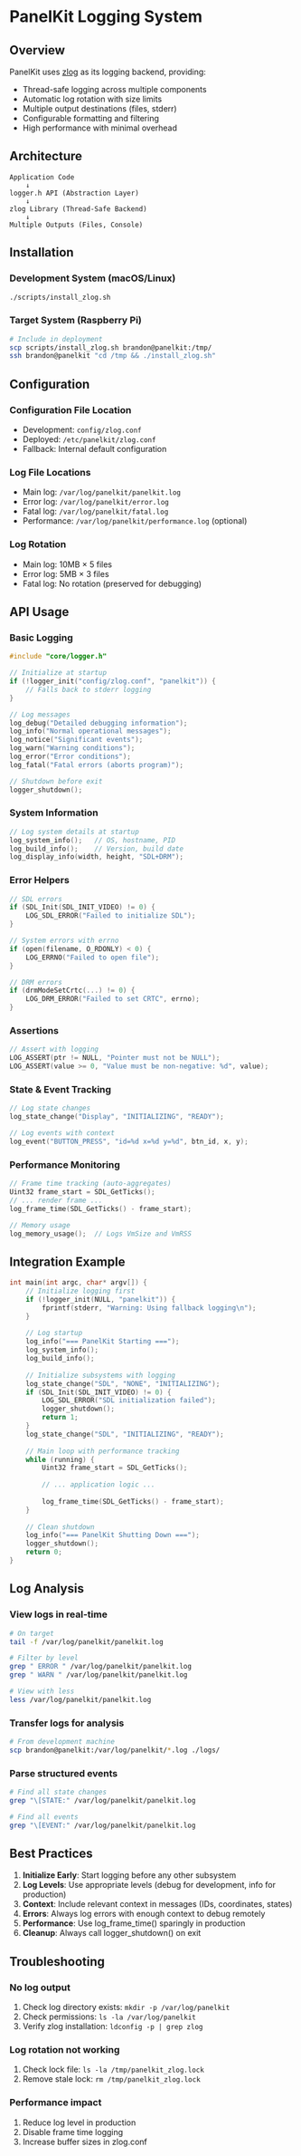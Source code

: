 # PanelKit Logging System

## Overview

PanelKit uses [zlog](https://github.com/HardySimpson/zlog) as its logging backend, providing:
- Thread-safe logging across multiple components
- Automatic log rotation with size limits
- Multiple output destinations (files, stderr)
- Configurable formatting and filtering
- High performance with minimal overhead

## Architecture

```
Application Code
    ↓
logger.h API (Abstraction Layer)
    ↓
zlog Library (Thread-Safe Backend)
    ↓
Multiple Outputs (Files, Console)
```

## Installation

### Development System (macOS/Linux)
```bash
./scripts/install_zlog.sh
```

### Target System (Raspberry Pi)
```bash
# Include in deployment
scp scripts/install_zlog.sh brandon@panelkit:/tmp/
ssh brandon@panelkit "cd /tmp && ./install_zlog.sh"
```

## Configuration

### Configuration File Location
- Development: `config/zlog.conf`
- Deployed: `/etc/panelkit/zlog.conf`
- Fallback: Internal default configuration

### Log File Locations
- Main log: `/var/log/panelkit/panelkit.log`
- Error log: `/var/log/panelkit/error.log`
- Fatal log: `/var/log/panelkit/fatal.log`
- Performance: `/var/log/panelkit/performance.log` (optional)

### Log Rotation
- Main log: 10MB × 5 files
- Error log: 5MB × 3 files
- Fatal log: No rotation (preserved for debugging)

## API Usage

### Basic Logging
```c
#include "core/logger.h"

// Initialize at startup
if (!logger_init("config/zlog.conf", "panelkit")) {
    // Falls back to stderr logging
}

// Log messages
log_debug("Detailed debugging information");
log_info("Normal operational messages");
log_notice("Significant events");
log_warn("Warning conditions");
log_error("Error conditions");
log_fatal("Fatal errors (aborts program)");

// Shutdown before exit
logger_shutdown();
```

### System Information
```c
// Log system details at startup
log_system_info();   // OS, hostname, PID
log_build_info();    // Version, build date
log_display_info(width, height, "SDL+DRM");
```

### Error Helpers
```c
// SDL errors
if (SDL_Init(SDL_INIT_VIDEO) != 0) {
    LOG_SDL_ERROR("Failed to initialize SDL");
}

// System errors with errno
if (open(filename, O_RDONLY) < 0) {
    LOG_ERRNO("Failed to open file");
}

// DRM errors
if (drmModeSetCrtc(...) != 0) {
    LOG_DRM_ERROR("Failed to set CRTC", errno);
}
```

### Assertions
```c
// Assert with logging
LOG_ASSERT(ptr != NULL, "Pointer must not be NULL");
LOG_ASSERT(value >= 0, "Value must be non-negative: %d", value);
```

### State & Event Tracking
```c
// Log state changes
log_state_change("Display", "INITIALIZING", "READY");

// Log events with context
log_event("BUTTON_PRESS", "id=%d x=%d y=%d", btn_id, x, y);
```

### Performance Monitoring
```c
// Frame time tracking (auto-aggregates)
Uint32 frame_start = SDL_GetTicks();
// ... render frame ...
log_frame_time(SDL_GetTicks() - frame_start);

// Memory usage
log_memory_usage();  // Logs VmSize and VmRSS
```

## Integration Example

```c
int main(int argc, char* argv[]) {
    // Initialize logging first
    if (!logger_init(NULL, "panelkit")) {
        fprintf(stderr, "Warning: Using fallback logging\n");
    }
    
    // Log startup
    log_info("=== PanelKit Starting ===");
    log_system_info();
    log_build_info();
    
    // Initialize subsystems with logging
    log_state_change("SDL", "NONE", "INITIALIZING");
    if (SDL_Init(SDL_INIT_VIDEO) != 0) {
        LOG_SDL_ERROR("SDL initialization failed");
        logger_shutdown();
        return 1;
    }
    log_state_change("SDL", "INITIALIZING", "READY");
    
    // Main loop with performance tracking
    while (running) {
        Uint32 frame_start = SDL_GetTicks();
        
        // ... application logic ...
        
        log_frame_time(SDL_GetTicks() - frame_start);
    }
    
    // Clean shutdown
    log_info("=== PanelKit Shutting Down ===");
    logger_shutdown();
    return 0;
}
```

## Log Analysis

### View logs in real-time
```bash
# On target
tail -f /var/log/panelkit/panelkit.log

# Filter by level
grep " ERROR " /var/log/panelkit/panelkit.log
grep " WARN " /var/log/panelkit/panelkit.log

# View with less
less /var/log/panelkit/panelkit.log
```

### Transfer logs for analysis
```bash
# From development machine
scp brandon@panelkit:/var/log/panelkit/*.log ./logs/
```

### Parse structured events
```bash
# Find all state changes
grep "\[STATE:" /var/log/panelkit/panelkit.log

# Find all events
grep "\[EVENT:" /var/log/panelkit/panelkit.log
```

## Best Practices

1. **Initialize Early**: Start logging before any other subsystem
2. **Log Levels**: Use appropriate levels (debug for development, info for production)
3. **Context**: Include relevant context in messages (IDs, coordinates, states)
4. **Errors**: Always log errors with enough context to debug remotely
5. **Performance**: Use log_frame_time() sparingly in production
6. **Cleanup**: Always call logger_shutdown() on exit

## Troubleshooting

### No log output
1. Check log directory exists: `mkdir -p /var/log/panelkit`
2. Check permissions: `ls -la /var/log/panelkit`
3. Verify zlog installation: `ldconfig -p | grep zlog`

### Log rotation not working
1. Check lock file: `ls -la /tmp/panelkit_zlog.lock`
2. Remove stale lock: `rm /tmp/panelkit_zlog.lock`

### Performance impact
1. Reduce log level in production
2. Disable frame time logging
3. Increase buffer sizes in zlog.conf